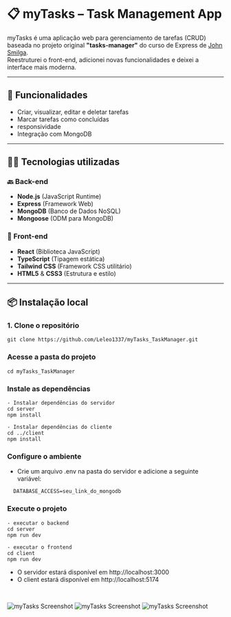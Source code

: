 # 📋 myTasks – Task Management App

myTasks é uma aplicação web para gerenciamento de tarefas (CRUD) baseada no projeto original **"tasks-manager"** do curso de Express de [John Smilga](https://github.com/john-smilga).  
Reestruturei o front-end, adicionei novas funcionalidades e deixei a interface mais moderna.

---

## 🚀 Funcionalidades

- Criar, visualizar, editar e deletar tarefas
- Marcar tarefas como concluídas
- responsividade
- Integração com MongoDB

---

## 🧑‍💻 Tecnologias utilizadas

### 🔙 Back-end
- **Node.js** (JavaScript Runtime)
- **Express** (Framework Web)
- **MongoDB** (Banco de Dados NoSQL)
- **Mongoose** (ODM para MongoDB)

### 🎨 Front-end
- **React** (Biblioteca JavaScript)
- **TypeScript** (Tipagem estática)
- **Tailwind CSS** (Framework CSS utilitário)
- **HTML5** & **CSS3** (Estrutura e estilo)

---

## 📦 Instalação local

### 1. Clone o repositório

```
git clone https://github.com/Leleo1337/myTasks_TaskManager.git
```
### Acesse a pasta do projeto
```
cd myTasks_TaskManager
```
### Instale as dependências
```
- Instalar dependências do servidor
cd server
npm install

- Instalar dependências do cliente
cd ../client
npm install

```
### Configure o ambiente
- Crie um arquivo .env na pasta do servidor e adicione a seguinte variável:
```
  DATABASE_ACCESS=seu_link_do_mongodb
```
### Execute o projeto
```
- executar o backend
cd server
npm run dev

- executar o frontend 
cd client
npm run dev
```
- O servidor estará disponível em http://localhost:3000
- O client estará disponível em http://localhost:5174

<br>

![myTasks Screenshot](https://github.com/user-attachments/assets/8d77fee4-2bb9-4151-848b-f606dea39549)
![myTasks Screenshot](https://github.com/user-attachments/assets/420b0e9e-5cb2-4f73-9fe4-233f8f11f34a)
![myTasks Screenshot](https://github.com/user-attachments/assets/3cfbd98f-7d2c-4665-9dab-348202c4984d)
